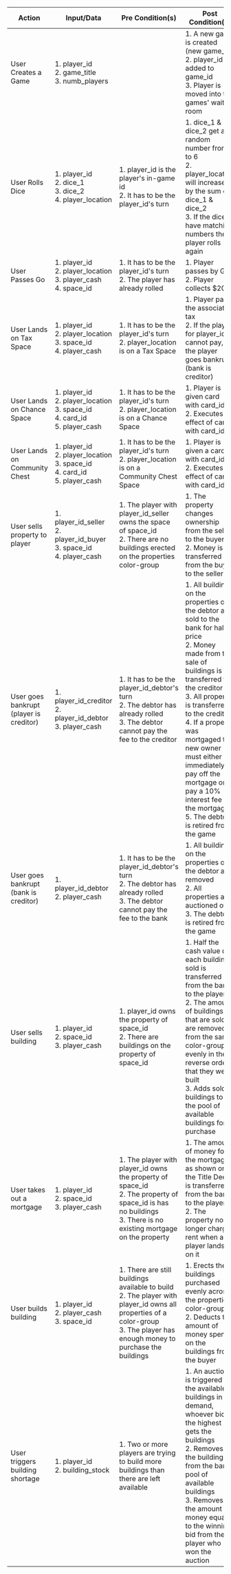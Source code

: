 | Action                                  | Input/Data                                                                        | Pre Condition(s)                                                                                                                                                                 | Post Condition(s)                                                                                                                                                                                                                                                                                                                                                                                  | API Endpoint |
|-----------------------------------------|-----------------------------------------------------------------------------------|----------------------------------------------------------------------------------------------------------------------------------------------------------------------------------|----------------------------------------------------------------------------------------------------------------------------------------------------------------------------------------------------------------------------------------------------------------------------------------------------------------------------------------------------------------------------------------------------|--------------|
| User Creates a Game                     | 1. player_id<br>2. game_title<br>3. numb_players                                  |                                                                                                                                                                                  | 1. A new game is created (new game_id)<br>2. player_id is added to game_id<br>3. Player is moved into the games' waiting room                                                                                                                                                                                                                                                                      |              |
| User Rolls Dice                         | 1. player_id<br>2. dice_1<br>3. dice_2<br>4. player_location                      | 1. player_id is the player's in-game id<br>2. It has to be the player_id's turn                                                                                                  | 1. dice_1 & dice_2 get a random number from 1 to 6<br>2. player_location will increase by the sum of dice_1 & dice_2<br>3. If the dice have matching numbers the player rolls again                                                                                                                                                                                                                |              |
| User Passes Go                          | 1. player_id<br>2. player_location<br>3. player_cash<br>4. space_id               | 1. It has to be the player_id's turn<br>2. The player has already rolled                                                                                                         | 1. Player passes by Go<br>2. Player collects $200                                                                                                                                                                                                                                                                                                                                                  |              |
| User Lands on Tax Space                 | 1. player_id<br>2. player_location<br>3. space_id<br>4. player_cash               | 1. It has to be the player_id's turn<br>2. player_location is on a Tax Space                                                                                                     | 1. Player pays the associated tax<br>2. If the player for player_id cannot pay, the player goes bankrupt (bank is creditor)                                                                                                                                                                                                                                                                        |              |
| User Lands on Chance Space              | 1. player_id<br>2. player_location<br>3. space_id<br>4. card_id<br>5. player_cash | 1. It has to be the player_id's turn<br>2. player_location is on a Chance Space                                                                                                  | 1. Player is given card with card_id<br>2. Executes effect of card with card_id                                                                                                                                                                                                                                                                                                                    |              |
| User Lands on Community Chest           | 1. player_id<br>2. player_location<br>3. space_id<br>4. card_id<br>5. player_cash | 1. It has to be the player_id's turn<br>2. player_location is on a Community Chest Space                                                                                         | 1. Player is given a card with card_id<br>2. Executes effect of card with card_id                                                                                                                                                                                                                                                                                                                  |              |
| User sells property to player           | 1. player_id_seller<br>2. player_id_buyer<br>3. space_id<br>4. player_cash        | 1. The player with player_id_seller owns the space of space_id<br>2. There are no buildings erected on the properties color-group                                                | 1. The property changes ownership from the seller to the buyer<br>2. Money is transferred from the buyer to the seller                                                                                                                                                                                                                                                                             |              |
| User goes bankrupt (player is creditor) | 1. player_id_creditor<br>2. player_id_debtor<br>3. player_cash                    | 1. It has to be the player_id_debtor's turn<br>2. The debtor has already rolled<br>3. The debtor cannot pay the fee to the creditor                                              | 1. All buildings on the properties of the debtor are sold to the bank for half price<br>2. Money made from the sale of buildings is transferred to the creditor<br>3. All property is transferred to the creditor<br>4. If a property was mortgaged the new owner must either immediately pay off the mortgage or pay a 10% interest fee on the mortgage<br>5. The debtor is retired from the game |              |
| User goes bankrupt (bank is creditor)   | 1. player_id_debtor<br>2. player_cash                                             | 1. It has to be the player_id_debtor's turn<br>2. The debtor has already rolled<br>3. The debtor cannot pay the fee to the bank                                                  | 1. All buildings on the properties of the debtor are removed<br>2. All properties are auctioned off<br>3. The debtor is retired from the game                                                                                                                                                                                                                                                      |              |
| User sells building                     | 1. player_id<br>2. space_id<br>3. player_cash                                     | 1. player_id owns the property of space_id<br>2. There are buildings on the property of space_id                                                                                 | 1. Half the cash value of each building sold is transferred from the bank to the player<br>2. The amount of buildings that are sold are removed from the same color-group evenly in the reverse order that they were built<br>3. Adds sold buildings to the pool of available buildings for purchase                                                                                               |              |
| User takes out a mortgage               | 1. player_id<br>2. space_id<br>3. player_cash                                     | 1. The player with player_id owns the property of space_id<br>2. The property of space_id is has no buildings<br>3. There is no existing mortgage on the property                | 1. The amount of money for the mortgage, as shown on the Title Deed, is transferred from the bank to the player<br>2. The property no longer charges rent when a player lands on it                                                                                                                                                                                                                |              |
| User builds building                    | 1. player_id<br>2. player_cash<br>3. space_id                                     | 1. There are still buildings available to build<br>2. The player with player_id owns all properties of a color-group<br>3. The player has enough money to purchase the buildings | 1. Erects the buildings purchased evenly across the properties color-group<br>2. Deducts the amount of money spent on the buildings from the buyer                                                                                                                                                                                                                                                 |              |
| User triggers building shortage         | 1. player_id<br>2. building_stock                                                 | 1. Two or more players are trying to build more buildings than there are left available                                                                                          | 1. An auction is triggered for the available buildings in demand, whoever bids the highest gets the buildings<br>2. Removes the buildings from the banks pool of available buildings<br>3. Removes the amount of money equal to the winning bid from the player who won the auction                                                                                                                |              |